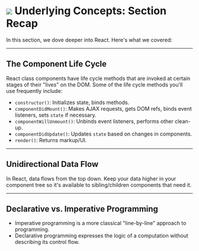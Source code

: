 # ![](https://ga-dash.s3.amazonaws.com/production/assets/logo-9f88ae6c9c3871690e33280fcf557f33.png) Underlying Concepts: Section Recap



In this section, we dove deeper into React. Here's what we covered:

---

## The Component Life Cycle

React class components have life cycle methods that are invoked at certain stages of their "lives" on the DOM. Some of the life cycle methods you'll use frequently include:

  - `constructor()`: Initializes state, binds methods.
  - `componentDidMount()`: Makes AJAX requests, gets DOM refs, binds event listeners, sets `state` if necessary.
  - `componentWillUnmount()`: Unbinds event listeners, performs other clean-up.
  - `componentDidUpdate()`: Updates `state` based on changes in components.
  - `render()`: Returns markup/UI.

---

## Unidirectional Data Flow

In React, data flows from the top down. Keep your data higher in your component tree so it's available to sibling/children components that need it.

---

## Declarative vs. Imperative Programming

  - Imperative programming is a more classical "line-by-line" approach to programming.
  - Declarative programming expresses the logic of a computation without describing its control flow.
